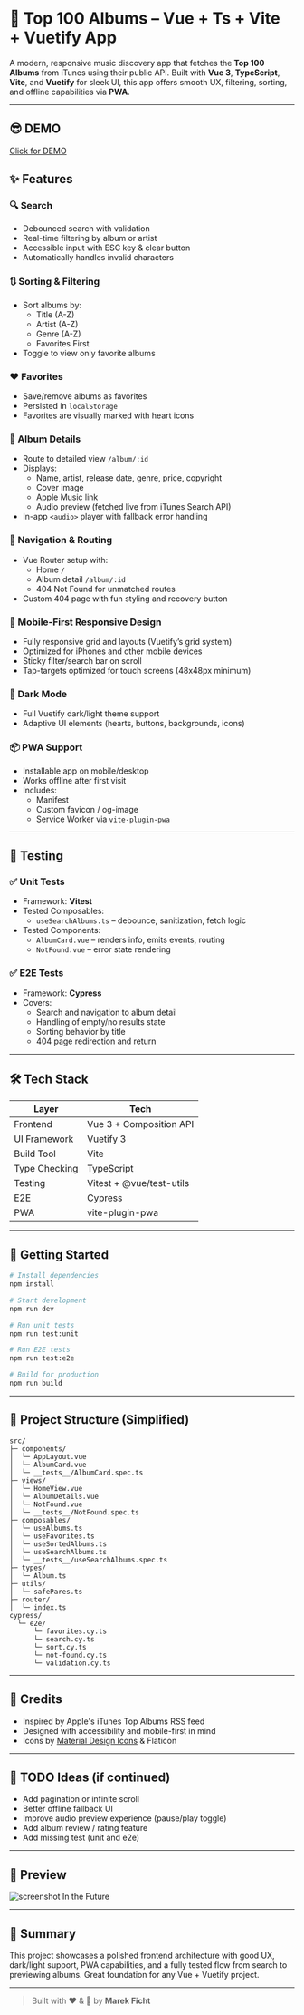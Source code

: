 # 🎵 Top 100 Albums – Vue + Ts + Vite + Vuetify App

A modern, responsive music discovery app that fetches the **Top 100 Albums** from iTunes using their public API. Built with **Vue 3**, **TypeScript**, **Vite**, and **Vuetify** for sleek UI, this app offers smooth UX, filtering, sorting, and offline capabilities via **PWA**.

---

## 😎 DEMO

[Click for DEMO](https://MarkFicht.github.io/top-100-albums/)

## ✨ Features

### 🔍 Search

- Debounced search with validation
- Real-time filtering by album or artist
- Accessible input with ESC key & clear button
- Automatically handles invalid characters

### 🔃 Sorting & Filtering

- Sort albums by:
  - Title (A-Z)
  - Artist (A-Z)
  - Genre (A-Z)
  - Favorites First
- Toggle to view only favorite albums

### ❤️ Favorites

- Save/remove albums as favorites
- Persisted in `localStorage`
- Favorites are visually marked with heart icons

### 🎷 Album Details

- Route to detailed view `/album/:id`
- Displays:
  - Name, artist, release date, genre, price, copyright
  - Cover image
  - Apple Music link
  - Audio preview (fetched live from iTunes Search API)
- In-app `<audio>` player with fallback error handling

### 🧱 Navigation & Routing

- Vue Router setup with:
  - Home `/`
  - Album detail `/album/:id`
  - 404 Not Found for unmatched routes
- Custom 404 page with fun styling and recovery button

### 📱 Mobile-First Responsive Design

- Fully responsive grid and layouts (Vuetify’s grid system)
- Optimized for iPhones and other mobile devices
- Sticky filter/search bar on scroll
- Tap-targets optimized for touch screens (48x48px minimum)

### 🌙 Dark Mode

- Full Vuetify dark/light theme support
- Adaptive UI elements (hearts, buttons, backgrounds, icons)

### 📦 PWA Support

- Installable app on mobile/desktop
- Works offline after first visit
- Includes:
  - Manifest
  - Custom favicon / og-image
  - Service Worker via `vite-plugin-pwa`

---

## 🧪 Testing

### ✅ Unit Tests

- Framework: **Vitest**
- Tested Composables:
  - `useSearchAlbums.ts` – debounce, sanitization, fetch logic
- Tested Components:
  - `AlbumCard.vue` – renders info, emits events, routing
  - `NotFound.vue` – error state rendering

### ✅ E2E Tests

- Framework: **Cypress**
- Covers:
  - Search and navigation to album detail
  - Handling of empty/no results state
  - Sorting behavior by title
  - 404 page redirection and return

---

## 🛠️ Tech Stack

| Layer         | Tech                     |
| ------------- | ------------------------ |
| Frontend      | Vue 3 + Composition API  |
| UI Framework  | Vuetify 3                |
| Build Tool    | Vite                     |
| Type Checking | TypeScript               |
| Testing       | Vitest + @vue/test-utils |
| E2E           | Cypress                  |
| PWA           | vite-plugin-pwa          |

---

## 🚀 Getting Started

```bash
# Install dependencies
npm install

# Start development
npm run dev

# Run unit tests
npm run test:unit

# Run E2E tests
npm run test:e2e

# Build for production
npm run build
```

---

## 📁 Project Structure (Simplified)

```
src/
├─ components/
│  └─ AppLayout.vue
│  └─ AlbumCard.vue
│  └─ __tests__/AlbumCard.spec.ts
├─ views/
│  └─ HomeView.vue
│  └─ AlbumDetails.vue
│  └─ NotFound.vue
│  └─ __tests__/NotFound.spec.ts
├─ composables/
│  └─ useAlbums.ts
│  └─ useFavorites.ts
│  └─ useSortedAlbums.ts
│  └─ useSearchAlbums.ts
│  └─ __tests__/useSearchAlbums.spec.ts
├─ types/
│  └─ Album.ts
├─ utils/
│  └─ safePares.ts
├─ router/
│  └─ index.ts
cypress/
  └─ e2e/
      └─ favorites.cy.ts
      └─ search.cy.ts
      └─ sort.cy.ts
      └─ not-found.cy.ts
      └─ validation.cy.ts
```

---

## 🙌 Credits

- Inspired by Apple's iTunes Top Albums RSS feed
- Designed with accessibility and mobile-first in mind
- Icons by [Material Design Icons](https://materialdesignicons.com/) & Flaticon

---

## 🧠 TODO Ideas (if continued)

- Add pagination or infinite scroll
- Better offline fallback UI
- Improve audio preview experience (pause/play toggle)
- Add album review / rating feature
- Add missing test (unit and e2e)

---

## 📸 Preview

![screenshot](./public/og-image.png)
In the Future

---

## 🧠 Summary

This project showcases a polished frontend architecture with good UX, dark/light support, PWA capabilities, and a fully tested flow from search to previewing albums. Great foundation for any Vue + Vuetify project.

---

> Built with ❤️ & 🎷 by **Marek Ficht**
